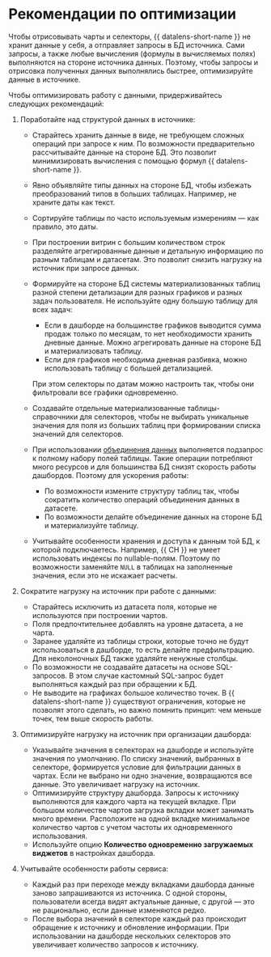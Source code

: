 # Рекомендации по оптимизации

Чтобы отрисовывать чарты и селекторы, {{ datalens-short-name }} не хранит данные у себя, а отправляет запросы в БД источника. Сами запросы, а также любые вычисления (формулы в вычисляемых полях) выполняются на стороне источника данных. Поэтому, чтобы запросы и отрисовка полученных данных выполнялись быстрее, оптимизируйте данные в источнике.

Чтобы оптимизировать работу с данными, придерживайтесь следующих рекомендаций:

1. Поработайте над структурой данных в источнике:

   * Старайтесь хранить данные в виде, не требующем сложных операций при запросе к ним. По возможности предварительно рассчитывайте данные на стороне БД. Это позволит минимизировать вычисления с помощью формул {{ datalens-short-name }}.
   * Явно объявляйте типы данных на стороне БД, чтобы избежать преобразований типов в больших таблицах. Например, не храните даты как текст.
   * Сортируйте таблицы по часто используемым измерениям — как правило, это даты.
   * При построении витрин с большим количеством строк разделяйте агрегированные данные и детальную информацию по разным таблицам и датасетам. Это позволит снизить нагрузку на источник при запросе данных.
   * Формируйте на стороне БД системы материализованных таблиц разной степени детализации для разных графиков и разных задач пользователя. Не используйте одну большую таблицу для всех задач:
   
     * Если в дашборде на большинстве графиков выводится сумма продаж только по месяцам, то нет необходимости хранить дневные данные. Можно агрегировать данные на стороне БД и материализовать таблицу.
     * Если для графиков необходима дневная разбивка, можно использовать таблицу с большей детализацией.
     
     При этом селекторы по датам можно настроить так, чтобы они фильтровали все графики одновременно.

   * Создавайте отдельные материализованные таблицы-справочники для селекторов, чтобы не выбирать уникальные значения для поля из больших таблиц при формировании списка значений для селекторов.
   * При использовании [объединения данных](data-join.md) выполняется подзапрос к полному набору полей таблицы. Такие операции потребляют много ресурсов и для большинства БД снизят скорость работы дашбордов. Поэтому для ускорения работы:
   
     * По возможности измените структуру таблиц так, чтобы сократить количество операций объединения данных в датасете.
     * По возможности делайте объединение данных на стороне БД и материализуйте таблицу.
   
   * Учитывайте особенности хранения и доступа к данным той БД, к которой подключаетесь. Например, {{ CH }} не умеет использовать индексы по nullable-полям. Поэтому по возможности заменяйте `NULL` в таблицах на заполненные значения, если это не искажает расчеты.

1. Сократите нагрузку на источник при работе с данными:
      
   * Старайтесь исключить из датасета поля, которые не используются при построении чартов.
   * Поля предпочтительнее добавлять на уровне датасета, а не чарта.
   * Заранее удаляйте из таблицы строки, которые точно не будут использоваться в дашборде, то есть делайте предфильтрацию. Для неколоночных БД также удаляйте ненужные столбцы.
   * По возможности не создавайте датасеты на основе SQL-запросов. В этом случае кастомный SQL-запрос будет выполняться каждый раз при обращении к БД.
   * Не выводите на графиках большое количество точек. В {{ datalens-short-name }} существуют ограничения, которые не позволят этого сделать, но важно помнить принцип: чем меньше точек, тем выше скорость работы.

1. Оптимизируйте нагрузку на источник при организации дашборда:

   * Указывайте значения в селекторах на дашборде и используйте значения по умолчанию. По списку значений, выбранных в селекторе, формируется условие для фильтрации данных в чартах. Если не выбрано ни одно значение, возвращаются все данные. Это увеличивает нагрузку на источник.
   * Оптимизируйте структуру дашборда. Запросы к источнику выполняются для каждого чарта на текущей вкладке. При большом количестве чартов загрузка вкладки может занимать много времени. Расположите на одной вкладке минимальное количество чартов с учетом частоты их одновременного использования.
   * Используйте опцию **Количество одновременно загружаемых виджетов** в настройках дашборда.

1. Учитывайте особенности работы сервиса:

   * Каждый раз при переходе между вкладками дашборда данные заново запрашиваются из источника. С одной стороны, пользователи всегда видят актуальные данные, с другой — это не рационально, если данные изменяются редко.
   * После выбора значений в селекторе каждый раз происходит обращение к источнику и обновление информации. При использовании на дашборде нескольких селекторов это увеличивает количество запросов к источнику.

